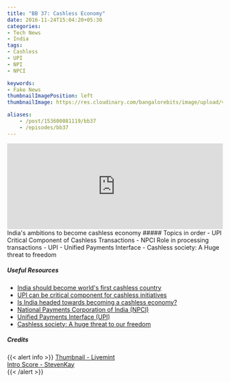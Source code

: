 ```yaml
---
title: "BB 37: Cashless Economy"
date: 2016-11-24T15:04:20+05:30
categories:
- Tech News
- India
tags:
- Cashless
- UPI
- NPI
- NPCI

keywords:
- Fake News
thumbnailImagePosition: left
thumbnailImage: https://res.cloudinary.com/bangalorebits/image/upload/v1517410309/bb-episode-assets/bb37-thumbnail.jpg

aliases:
    - /post/153600081119/bb37
    - /episodes/bb37
---
```

<iframe frameborder='0' height='200px' scrolling='no' seamless src='https://embed.simplecast.com/cfaa2b95?color=f5f5f5' width='100%'></iframe>
<BR>
India's ambitions to become cashless economy
<!--more-->
##### Topics in order
- UPI Critical Component of Cashless Transactions
- NPCI Role in processing transactions
- UPI - Unified Payments Interface
- Cashless society: A Huge threat to freedom


##### Useful Resources
*   [India should become world's first cashless country](http://economictimes.indiatimes.com/articleshow/53335811.cms?utm_source=contentofinterest&utm_medium=text&utm_campaign=cppst)
*   [UPI can be critical component for cashless initiatives](http://www.governancenow.com/views/interview/upi-can-be-critical-component-cashless-initiatives#sthash.ZF9hWjDJ.dpuf)
*   [Is India headed towards becoming a cashless economy?](http://www.governancenow.com/news/regular-story/-india-headed-wards-becoming-a-cashless-economy#sthash.XwBKDTee.dpuf)
*   [National Payments Corporation of India (NPCI)](http://www.npci.org.in/aboutus.aspx)
*   [Unified Payments Interface (UPI)](http://www.npci.org.in/UPI_Product.aspx)
*   [Cashless society: A huge threat to our freedom](http://www.cnbc.com/2013/12/12/cashless-society-a-huge-threat-to-our-freedomcommentary.html)
##### Credits

{{< alert info  >}}
  [Thumbnail - Livemint](http://www.livemint.com/) <BR>
  [Intro Score - StevenKay](https://plus.google.com/+StevenKay_Detachment)<BR>
{{< /alert >}}
